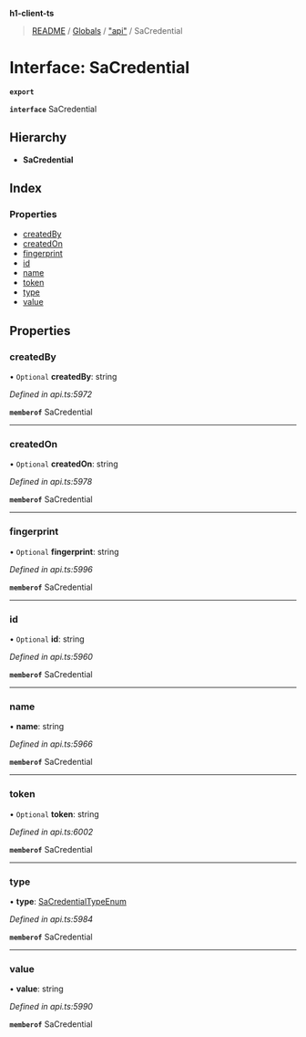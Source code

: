 **h1-client-ts**

> [README](../README.md) / [Globals](../globals.md) / ["api"](../modules/_api_.md) / SaCredential

# Interface: SaCredential

**`export`** 

**`interface`** SaCredential

## Hierarchy

* **SaCredential**

## Index

### Properties

* [createdBy](_api_.sacredential.md#createdby)
* [createdOn](_api_.sacredential.md#createdon)
* [fingerprint](_api_.sacredential.md#fingerprint)
* [id](_api_.sacredential.md#id)
* [name](_api_.sacredential.md#name)
* [token](_api_.sacredential.md#token)
* [type](_api_.sacredential.md#type)
* [value](_api_.sacredential.md#value)

## Properties

### createdBy

• `Optional` **createdBy**: string

*Defined in api.ts:5972*

**`memberof`** SaCredential

___

### createdOn

• `Optional` **createdOn**: string

*Defined in api.ts:5978*

**`memberof`** SaCredential

___

### fingerprint

• `Optional` **fingerprint**: string

*Defined in api.ts:5996*

**`memberof`** SaCredential

___

### id

• `Optional` **id**: string

*Defined in api.ts:5960*

**`memberof`** SaCredential

___

### name

•  **name**: string

*Defined in api.ts:5966*

**`memberof`** SaCredential

___

### token

• `Optional` **token**: string

*Defined in api.ts:6002*

**`memberof`** SaCredential

___

### type

•  **type**: [SaCredentialTypeEnum](../enums/_api_.sacredentialtypeenum.md)

*Defined in api.ts:5984*

**`memberof`** SaCredential

___

### value

•  **value**: string

*Defined in api.ts:5990*

**`memberof`** SaCredential
